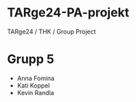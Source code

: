 # TARge24-PA-projekt
 TARge24 / THK / Group Project

# Grupp 5
- Anna Fomina
- Kati Koppel
- Kevin Randla
